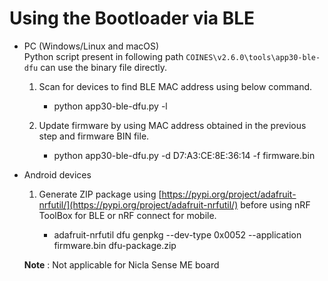 # Using the Bootloader via BLE

- PC (Windows/Linux and macOS)  
Python script present in following path `COINES\v2.6.0\tools\app30-ble-dfu` can use the binary file directly.
	1. Scan for devices to find BLE MAC address using below command.
   
		- python app30-ble-dfu.py -l
  
	2. Update firmware by using MAC address obtained in the previous step and firmware BIN file.
   
		- python app30-ble-dfu.py -d D7:A3:CE:8E:36:14 -f firmware.bin
  
- Android devices
  
	1. Generate ZIP package using [https://pypi.org/project/adafruit-nrfutil/](https://pypi.org/project/adafruit-nrfutil/) before using nRF ToolBox for BLE or nRF connect for mobile.
   
		- adafruit-nrfutil dfu genpkg --dev-type 0x0052 --application firmware.bin dfu-package.zip

	**Note** : Not applicable for Nicla Sense ME board